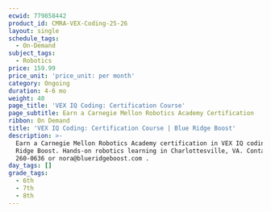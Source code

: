 ```yaml
---
ecwid: 779858442
product_id: CMRA-VEX-Coding-25-26
layout: single
schedule_tags:
  - On-Demand
subject_tags:
  - Robotics
price: 159.99
price_unit: 'price_unit: per month'
category: Ongoing
duration: 4-6 mo
weight: 40
page_title: 'VEX IQ Coding: Certification Course'
page_subtitle: Earn a Carnegie Mellon Robotics Academy Certification
ribbon: On Demand
title: 'VEX IQ Coding: Certification Course | Blue Ridge Boost'
description: >-
  Earn a Carnegie Mellon Robotics Academy certification in VEX IQ coding at Blue
  Ridge Boost. Hands-on robotics learning in Charlottesville, VA. Contact (434)
  260-0636 or nora@blueridgeboost.com .
day_tags: []
grade_tags:
  - 6th
  - 7th
  - 8th
---
```


